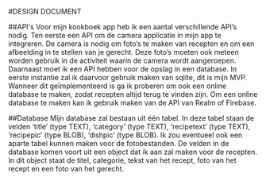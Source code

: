 #DESIGN DOCUMENT 

##API's
Voor mijn kookboek app heb ik een aantal verschillende API’s nodig. Ten eerste een API om de camera applicatie in mijn app te integreren. De camera is nodig om foto’s te maken van recepten en om een afbeelding in te stellen van je gerecht. Deze foto’s moeten ook meteen worden gebruik in de activiteit waarin de camera wordt aangeroepen. Daarnaast moet ik een API hebben voor de opslag in een database. In eerste instantie zal ik daarvoor gebruik maken van sqlite, dit is mijn MVP. Wanneer dit geïmplementeerd is ga ik proberen om ook een online database te maken, zodat recepten altijd terug te vinden zijn. Om een online database te maken kan ik gebruik maken van de API van Realm of Firebase. 

##Database
Mijn database zal bestaan uit één tabel. In deze tabel staan de velden ‘title’ (type TEXT), ‘category’ (type TEXT), ‘recipetext’ (type TEXT), ‘recipepic’ (type BLOB), ‘dishpic’ (type BLOB). Ik zou eventueel ook een aparte tabel kunnen maken voor de fotobestanden. De velden in de database komen voort uit een object dat ik aan zal maken voor de recepten. In dit object staat de titel, categorie, tekst van het recept, foto van het recept en een foto van het gerecht. 

